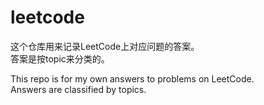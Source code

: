 # leetcode

这个仓库用来记录LeetCode上对应问题的答案。  
答案是按topic来分类的。  

This repo is for my own answers to problems on LeetCode.  
Answers are classified by topics.
